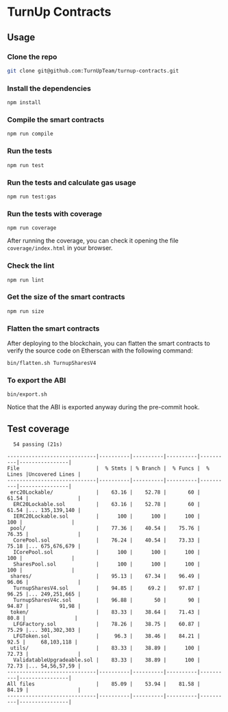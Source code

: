 # TurnUp Contracts

## Usage

### Clone the repo

```bash
git clone git@github.com:TurnUpTeam/turnup-contracts.git
```

### Install the dependencies

```
npm install
```

### Compile the smart contracts

```
npm run compile
```

### Run the tests

```
npm run test
```

### Run the tests and calculate gas usage

```
npm run test:gas
```

### Run the tests with coverage

```
npm run coverage
```

After running the coverage, you can check it opening the file `coverage/index.html` in your browser.

### Check the lint

```
npm run lint
```

### Get the size of the smart contracts

```
npm run size
```

### Flatten the smart contracts

After deploying to the blockchain, you can flatten the smart contracts to verify the source code on Etherscan with the following command:

```
bin/flatten.sh TurnupSharesV4
```

### To export the ABI

```
bin/export.sh
```

Notice that the ABI is exported anyway during the pre-commit hook.

## Test coverage

```
  54 passing (21s)

-----------------------------|----------|----------|----------|----------|----------------|
File                         |  % Stmts | % Branch |  % Funcs |  % Lines |Uncovered Lines |
-----------------------------|----------|----------|----------|----------|----------------|
 erc20Lockable/              |    63.16 |    52.78 |       60 |    61.54 |                |
  ERC20Lockable.sol          |    63.16 |    52.78 |       60 |    61.54 |... 135,139,140 |
  IERC20Lockable.sol         |      100 |      100 |      100 |      100 |                |
 pool/                       |    77.36 |    40.54 |    75.76 |    76.35 |                |
  CorePool.sol               |    76.24 |    40.54 |    73.33 |    75.18 |... 675,676,679 |
  ICorePool.sol              |      100 |      100 |      100 |      100 |                |
  SharesPool.sol             |      100 |      100 |      100 |      100 |                |
 shares/                     |    95.13 |    67.34 |    96.49 |    96.06 |                |
  TurnupSharesV4.sol         |    94.85 |     69.2 |    97.87 |    96.25 |... 249,251,665 |
  TurnupSharesV4c.sol        |    96.88 |       50 |       90 |    94.87 |          91,98 |
 token/                      |    83.33 |    38.64 |    71.43 |     80.8 |                |
  LFGFactory.sol             |    78.26 |    38.75 |    60.87 |    75.29 |... 301,302,303 |
  LFGToken.sol               |     96.3 |    38.46 |    84.21 |     92.5 |     68,103,118 |
 utils/                      |    83.33 |    38.89 |      100 |    72.73 |                |
  ValidatableUpgradeable.sol |    83.33 |    38.89 |      100 |    72.73 |... 54,56,57,59 |
-----------------------------|----------|----------|----------|----------|----------------|
All files                    |    85.09 |    53.94 |    81.58 |    84.19 |                |
-----------------------------|----------|----------|----------|----------|----------------|
```
